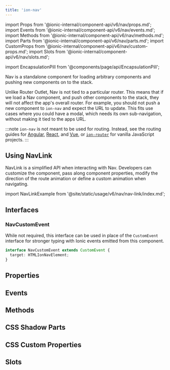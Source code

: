 ```yaml
---
title: 'ion-nav'
---
```


import Props from '@ionic-internal/component-api/v6/nav/props.md';
import Events from '@ionic-internal/component-api/v6/nav/events.md';
import Methods from '@ionic-internal/component-api/v6/nav/methods.md';
import Parts from '@ionic-internal/component-api/v6/nav/parts.md';
import CustomProps from '@ionic-internal/component-api/v6/nav/custom-props.md';
import Slots from '@ionic-internal/component-api/v6/nav/slots.md';

<head>
  <title>ion-nav | Nav View Component for Ionic Framework Apps</title>
  <meta
    name="description"
    content="ion-nav is a standalone for loading arbitrary, and pushing new, components on to the stack. Loading Nav view, and pushing others, won't affect overall routers."
  />
</head>

import EncapsulationPill from '@components/page/api/EncapsulationPill';

<EncapsulationPill type="shadow" />

Nav is a standalone component for loading arbitrary components and pushing new components on to the stack.

Unlike Router Outlet, Nav is not tied to a particular router. This means that if we load a Nav component, and push other components to the stack, they will not affect the app's overall router. For example, you should not push a new component to `ion-nav` and expect the URL to update. This fits use cases where you could have a modal, which needs its own sub-navigation, without making it tied to the apps URL.

:::note
`ion-nav` is not meant to be used for routing. Instead, see the routing guides for [Angular](../angular/navigation.mdx), [React](../react/navigation.mdx), and [Vue](../vue/navigation.mdx), or [`ion-router`](./router) for vanilla JavaScript projects.
:::

## Using NavLink

NavLink is a simplified API when interacting with Nav. Developers can customize the component, pass along component properties, modify the direction of the route animation or define a custom animation when navigating.

import NavLinkExample from '@site/static/usage/v6/nav/nav-link/index.md';

<NavLinkExample />

## Interfaces

### NavCustomEvent

While not required, this interface can be used in place of the `CustomEvent` interface for stronger typing with Ionic events emitted from this component.

```typescript
interface NavCustomEvent extends CustomEvent {
  target: HTMLIonNavElement;
}
```

## Properties

<Props />

## Events

<Events />

## Methods

<Methods />

## CSS Shadow Parts

<Parts />

## CSS Custom Properties

<CustomProps />

## Slots

<Slots />
